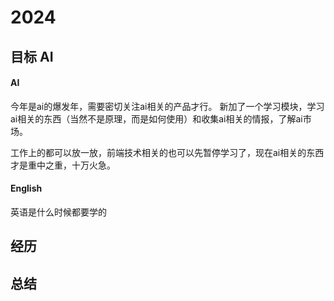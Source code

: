 # 2024

## 目标 AI

#### AI

今年是ai的爆发年，需要密切关注ai相关的产品才行。
新加了一个学习模块，学习ai相关的东西（当然不是原理，而是如何使用）和收集ai相关的情报，了解ai市场。

工作上的都可以放一放，前端技术相关的也可以先暂停学习了，现在ai相关的东西才是重中之重，十万火急。

#### English

英语是什么时候都要学的

## 经历

## 总结